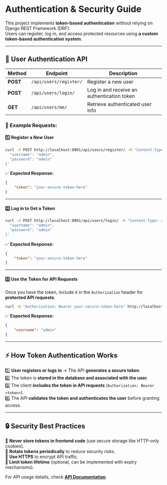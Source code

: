 # Authentication & Security Guide

This project implements **token-based authentication** without relying on Django REST Framework (DRF).  
Users can register, log in, and access protected resources using **a custom token-based authentication system**.

---

## 🔐 User Authentication API

| Method | Endpoint | Description |
|--------|----------|-------------|
| **POST** | `/api/users/register/` | Register a new user |
| **POST** | `/api/users/login/` | Log in and receive an authentication token |
| **GET** | `/api/users/me/` | Retrieve authenticated user info |

### 📝 Example Requests:

#### **1️⃣ Register a New User**
```bash
curl -X POST http://localhost:8001/api/users/register/ -H "Content-Type: application/json" -d '{
  "username": "admin",
  "password": "admin"
}'
```

✅ **Expected Response:**
```json
{
    "token": "your-secure-token-here"
}
```

---

#### **2️⃣ Log in to Get a Token**
```bash
curl -X POST http://localhost:8001/api/users/login/ -H "Content-Type: application/json" -d '{
  "username": "admin",
  "password": "admin"
}'
```

✅ **Expected Response:**
```json
{
    "token": "your-secure-token-here"
}
```

---

#### **3️⃣ Use the Token for API Requests**
Once you have the token, include it in the `Authorization` header for **protected API requests**.

```bash
curl -H "Authorization: Bearer your-secure-token-here" http://localhost:8001/api/users/me/
```

✅ **Expected Response:**
```json
{
    "username": "admin"
}
```

---

## ⚡ How Token Authentication Works

1️⃣ **User registers or logs in** → The API **generates a secure token**.  
2️⃣ The token is **stored in the database and associated with the user**.  
3️⃣ The client **includes the token in API requests** (`Authorization: Bearer <token>`).  
4️⃣ The API **validates the token and authenticates the user** before granting access.  

---

## 🔒 Security Best Practices

🔹 **Never store tokens in frontend code** (use secure storage like HTTP-only cookies).  
🔹 **Rotate tokens periodically** to reduce security risks.  
🔹 **Use HTTPS** to encrypt API traffic.  
🔹 **Limit token lifetime** (optional, can be implemented with expiry mechanisms).  

For API usage details, check **[API Documentation](api.md)**.
